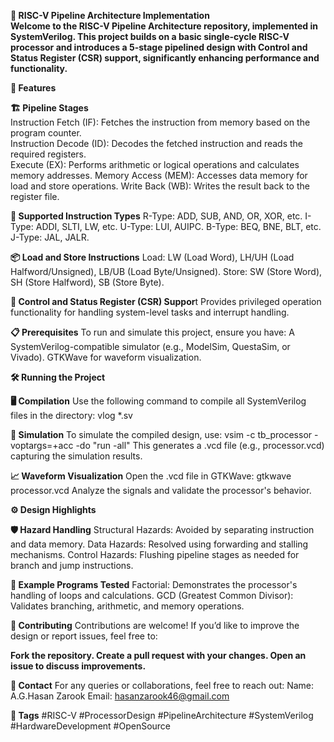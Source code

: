 **🚀 RISC-V Pipeline Architecture Implementation  
Welcome to the RISC-V Pipeline Architecture repository, implemented in SystemVerilog. This project builds on a basic single-cycle RISC-V processor and introduces a 5-stage pipelined design with Control and Status Register (CSR) support, significantly enhancing performance and functionality.**

**🌟 Features**  

**🏗️ Pipeline Stages**  
      Instruction Fetch (IF): Fetches the instruction from memory based on the program counter.  
      Instruction Decode (ID): Decodes the fetched instruction and reads the required registers.  
      Execute (EX): Performs arithmetic or logical operations and calculates memory addresses.
      Memory Access (MEM): Accesses data memory for load and store operations.
      Write Back (WB): Writes the result back to the register file.
      
**📜 Supported Instruction Types**
      R-Type: ADD, SUB, AND, OR, XOR, etc.
      I-Type: ADDI, SLTI, LW, etc.
      U-Type: LUI, AUIPC.
      B-Type: BEQ, BNE, BLT, etc.
      J-Type: JAL, JALR.
      
**📦 Load and Store Instructions**
      Load: LW (Load Word), LH/UH (Load Halfword/Unsigned), LB/UB (Load Byte/Unsigned).
      Store: SW (Store Word), SH (Store Halfword), SB (Store Byte).
    
**🔄 Control and Status Register (CSR) Suppor**t
      Provides privileged operation functionality for handling system-level tasks and interrupt handling.

**📋 Prerequisites**
      To run and simulate this project, ensure you have:
          A SystemVerilog-compatible simulator (e.g., ModelSim, QuestaSim, or Vivado).
          GTKWave for waveform visualization.
          
**🛠️ Running the Project**

**🖥️ Compilation**
      Use the following command to compile all SystemVerilog files in the directory:
        vlog *.sv
      
**🚀 Simulation**
      To simulate the compiled design, use:
        vsim -c tb_processor -voptargs=+acc -do "run -all"
      This generates a .vcd file (e.g., processor.vcd) capturing the simulation results.
    
**📈 Waveform Visualization**
      Open the .vcd file in GTKWave:
        gtkwave processor.vcd
      Analyze the signals and validate the processor's behavior.
      
**⚙️ Design Highlights**

**🛡️ Hazard Handling**
      Structural Hazards: Avoided by separating instruction and data memory.
      Data Hazards: Resolved using forwarding and stalling mechanisms.
      Control Hazards: Flushing pipeline stages as needed for branch and jump instructions.
      
**📂 Example Programs Tested**
      Factorial: Demonstrates the processor's handling of loops and calculations.
      GCD (Greatest Common Divisor): Validates branching, arithmetic, and memory operations.
      
**🤝 Contributing**
      Contributions are welcome! If you’d like to improve the design or report issues, feel free to:

**Fork the repository.
Create a pull request with your changes.
Open an issue to discuss improvements.**

**📧 Contact**
      For any queries or collaborations, feel free to reach out:
        Name: A.G.Hasan Zarook
        Email: hasanzarook46@gmail.com
        
**🔖 Tags**
#RISC-V #ProcessorDesign #PipelineArchitecture #SystemVerilog #HardwareDevelopment #OpenSource
